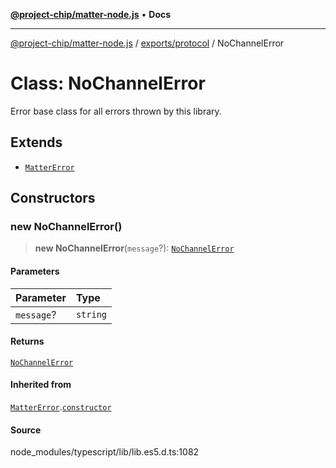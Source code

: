 [**@project-chip/matter-node.js**](../../../README.md) • **Docs**

***

[@project-chip/matter-node.js](../../../modules.md) / [exports/protocol](../README.md) / NoChannelError

# Class: NoChannelError

Error base class for all errors thrown by this library.

## Extends

- [`MatterError`](../../common/classes/MatterError.md)

## Constructors

### new NoChannelError()

> **new NoChannelError**(`message`?): [`NoChannelError`](NoChannelError.md)

#### Parameters

| Parameter | Type |
| :------ | :------ |
| `message`? | `string` |

#### Returns

[`NoChannelError`](NoChannelError.md)

#### Inherited from

[`MatterError`](../../common/classes/MatterError.md).[`constructor`](../../common/classes/MatterError.md#constructors)

#### Source

node\_modules/typescript/lib/lib.es5.d.ts:1082

